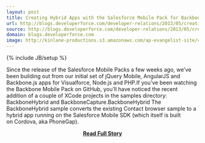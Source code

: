 ```yaml
---
layout: post
title: Creating Hybrid Apps with the Salesforce Mobile Pack for Backbone js
url: http://blogs.developerforce.com/developer-relations/2013/05/creating-hybrid-apps-with-the-salesforce-mobile-pack-for-backbone-js.html
source: http://blogs.developerforce.com/developer-relations/2013/05/creating-hybrid-apps-with-the-salesforce-mobile-pack-for-backbone-js.html
domain: blogs.developerforce.com
image: http://kinlane-productions.s3.amazonaws.com/ap-evangelist-site/curated/screenshots/8323_blogs_developerforce_com.png
---
```

{% include JB/setup %}<p>Since the release of the Salesforce Mobile Packs a few weeks ago, we’ve been building out from our initial set of jQuery Mobile, AngularJS and Backbone.js apps for Visualforce, Node.js and PHP.If you’ve been watching the Backbone Mobile Pack on GitHub, you’ll have noticed the recent addition of a couple of XCode projects in the samples directory: BackboneHybrid and BackboneCapture.BackboneHybrid The BackboneHybrid sample converts the existing Contact browser sample to a hybrid app running on the Salesforce Mobile SDK (which itself is built on Cordova, aka PhoneGap).</p>
<center><p><a href="http://blogs.developerforce.com/developer-relations/2013/05/creating-hybrid-apps-with-the-salesforce-mobile-pack-for-backbone-js.html" style='padding:25px; font-sze:18px; font-weight: bold;'>Read Full Story</a></p></center>
